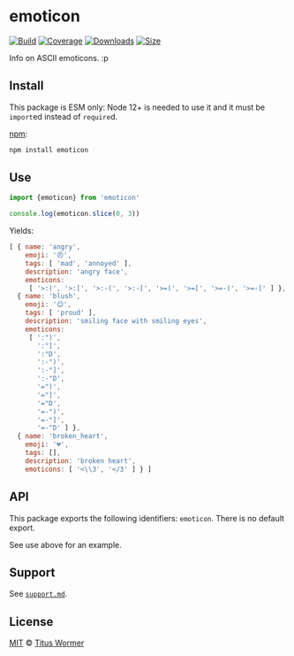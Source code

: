 # emoticon

[![Build][build-badge]][build]
[![Coverage][coverage-badge]][coverage]
[![Downloads][downloads-badge]][downloads]
[![Size][size-badge]][size]

Info on ASCII emoticons.  :p

## Install

This package is ESM only: Node 12+ is needed to use it and it must be `import`ed
instead of `require`d.

[npm][]:

```sh
npm install emoticon
```

## Use

```js
import {emoticon} from 'emoticon'

console.log(emoticon.slice(0, 3))
```

Yields:

```js
[ { name: 'angry',
    emoji: '😠',
    tags: [ 'mad', 'annoyed' ],
    description: 'angry face',
    emoticons:
     [ '>:(', '>:[', '>:-(', '>:-[', '>=(', '>=[', '>=-(', '>=-[' ] },
  { name: 'blush',
    emoji: '😊',
    tags: [ 'proud' ],
    description: 'smiling face with smiling eyes',
    emoticons:
     [ ':")',
       ':"]',
       ':"D',
       ':-")',
       ':-"]',
       ':-"D',
       '=")',
       '="]',
       '="D',
       '=-")',
       '=-"]',
       '=-"D' ] },
  { name: 'broken_heart',
    emoji: '💔',
    tags: [],
    description: 'broken heart',
    emoticons: [ '<\\3', '</3' ] } ]
```

## API

This package exports the following identifiers: `emoticon`.
There is no default export.

See use above for an example.

## Support

See [`support.md`][support].

## License

[MIT][license] © [Titus Wormer][author]

<!-- Definitions -->

[build-badge]: https://github.com/wooorm/emoticon/workflows/main/badge.svg

[build]: https://github.com/wooorm/emoticon/actions

[coverage-badge]: https://img.shields.io/codecov/c/github/wooorm/emoticon.svg

[coverage]: https://codecov.io/github/wooorm/emoticon

[downloads-badge]: https://img.shields.io/npm/dm/emoticon.svg

[downloads]: https://www.npmjs.com/package/emoticon

[size-badge]: https://img.shields.io/bundlephobia/minzip/emoticon.svg

[size]: https://bundlephobia.com/result?p=emoticon

[npm]: https://docs.npmjs.com/cli/install

[license]: license

[author]: https://wooorm.com

[support]: support.md
